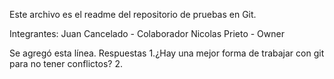 Este archivo es el readme del repositorio de pruebas en Git.

Integrantes:
Juan Cancelado - Colaborador
Nicolas Prieto - Owner

Se agregó esta línea.
Respuestas
1.¿Hay una mejor forma de trabajar con git para no tener conflictos?
2.
